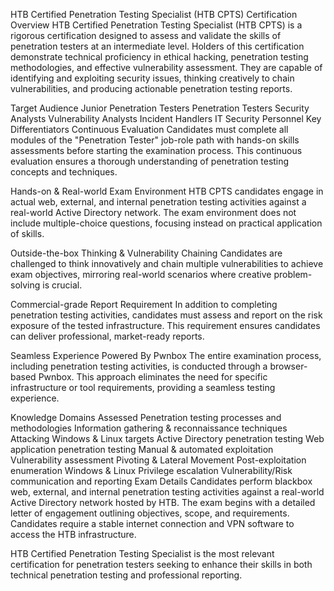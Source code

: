 HTB Certified Penetration Testing Specialist (HTB CPTS) Certification
Overview
HTB Certified Penetration Testing Specialist (HTB CPTS) is a rigorous certification designed to assess and validate the skills of penetration testers at an intermediate level. Holders of this certification demonstrate technical proficiency in ethical hacking, penetration testing methodologies, and effective vulnerability assessment. They are capable of identifying and exploiting security issues, thinking creatively to chain vulnerabilities, and producing actionable penetration testing reports.

Target Audience
Junior Penetration Testers
Penetration Testers
Security Analysts
Vulnerability Analysts
Incident Handlers
IT Security Personnel
Key Differentiators
Continuous Evaluation
Candidates must complete all modules of the "Penetration Tester" job-role path with hands-on skills assessments before starting the examination process. This continuous evaluation ensures a thorough understanding of penetration testing concepts and techniques.

Hands-on & Real-world Exam Environment
HTB CPTS candidates engage in actual web, external, and internal penetration testing activities against a real-world Active Directory network. The exam environment does not include multiple-choice questions, focusing instead on practical application of skills.

Outside-the-box Thinking & Vulnerability Chaining
Candidates are challenged to think innovatively and chain multiple vulnerabilities to achieve exam objectives, mirroring real-world scenarios where creative problem-solving is crucial.

Commercial-grade Report Requirement
In addition to completing penetration testing activities, candidates must assess and report on the risk exposure of the tested infrastructure. This requirement ensures candidates can deliver professional, market-ready reports.

Seamless Experience Powered By Pwnbox
The entire examination process, including penetration testing activities, is conducted through a browser-based Pwnbox. This approach eliminates the need for specific infrastructure or tool requirements, providing a seamless testing experience.

Knowledge Domains Assessed
Penetration testing processes and methodologies
Information gathering & reconnaissance techniques
Attacking Windows & Linux targets
Active Directory penetration testing
Web application penetration testing
Manual & automated exploitation
Vulnerability assessment
Pivoting & Lateral Movement
Post-exploitation enumeration
Windows & Linux Privilege escalation
Vulnerability/Risk communication and reporting
Exam Details
Candidates perform blackbox web, external, and internal penetration testing activities against a real-world Active Directory network hosted by HTB. The exam begins with a detailed letter of engagement outlining objectives, scope, and requirements. Candidates require a stable internet connection and VPN software to access the HTB infrastructure.

HTB Certified Penetration Testing Specialist is the most relevant certification for penetration testers seeking to enhance their skills in both technical penetration testing and professional reporting.

